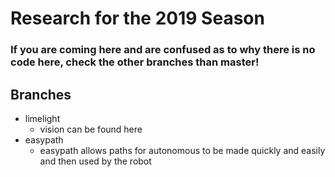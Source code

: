 # Research for the 2019 Season
### If you are coming here and are confused as to why there is no code here, check the other branches than master!
## Branches
 * limelight
   * vision can be found here
 * easypath
   * easypath allows paths for autonomous to be made quickly and easily and then used by the robot
